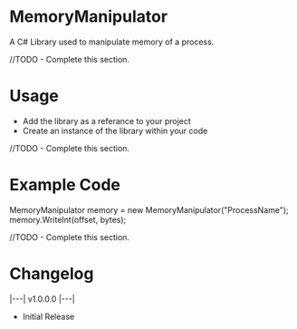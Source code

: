 # MemoryManipulator
A C# Library used to manipulate memory of a process.

//TODO - Complete this section.

# Usage

- Add the library as a referance to your project
- Create an instance of the library within your code

//TODO - Complete this section.

# Example Code

MemoryManipulator memory = new MemoryManipulator("ProcessName");
memory.WriteInt(offset, bytes);

//TODO - Complete this section.

# Changelog

|---| v1.0.0.0 |---|

- Initial Release
